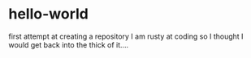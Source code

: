 # hello-world
first attempt at creating a repository
I am rusty at coding so I thought I would get back into the thick of it....
